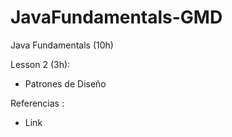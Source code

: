 # JavaFundamentals-GMD
Java Fundamentals (10h)

Lesson 2 (3h):

- Patrones de Diseño

Referencias :

- Link



